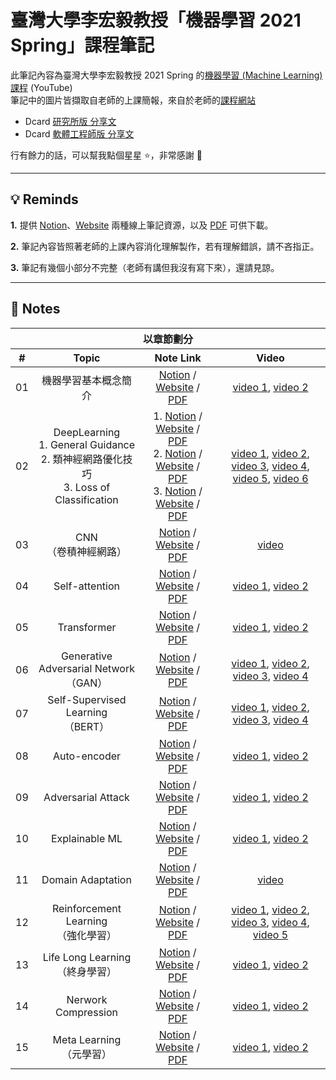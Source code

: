 # 臺灣大學李宏毅教授「機器學習 2021 Spring」課程筆記

此筆記內容為臺灣大學李宏毅教授 2021 Spring 的[機器學習 (Machine Learning) 課程](https://www.youtube.com/playlist?list=PLJV_el3uVTsMhtt7_Y6sgTHGHp1Vb2P2J) (YouTube)  
筆記中的圖片皆擷取自老師的上課簡報，來自於老師的[課程網站](https://speech.ee.ntu.edu.tw/~hylee/ml/2021-spring.php)  

* Dcard [研究所版 分享文](https://www.dcard.tw/f/graduate_school/p/241639442)
* Dcard [軟體工程師版 分享文](https://www.dcard.tw/f/softwareengineer/p/241639712)  

行有餘力的話，可以幫我點個星星 ⭐，非常感謝 🙂  

---

## 💡 Reminds

**1.** 提供 [Notion](https://chsiang.notion.site/ntuml2021notes)、[Website](https://chsiang426.github.io/ML-2021-notes/) 兩種線上筆記資源，以及 [PDF](https://github.com/chsiang426/ML-2021-notes/tree/main/PDF) 可供下載。

**2.** 筆記內容皆照著老師的上課內容消化理解製作，若有理解錯誤，請不吝指正。

**3.** 筆記有幾個小部分不完整（老師有講但我沒有寫下來），還請見諒。

---

## 📖 Notes

<table>
  <thead>
    <tr>
      <th colspan="4" align="center">以章節劃分</th>
    </tr>
    <tr>
      <th align="center">#</th>
      <th align="center">Topic</th>
      <th align="center">Note Link</th>
      <th align="center">Video</th>
    </tr>
  </thead>

  <tbody>
    <tr>
      <td align="center">01</td>
      <td align="center">機器學習基本概念簡介</td>
      <td align="center"><a href="https://chsiang.notion.site/01-b6979cc5ba9b4e2887d2b5e86c174897">Notion</a> / <a href="https://chsiang426.github.io/ML-2021-notes/01-機器學習基本概念簡介/01-機器學習基本概念簡介.html">Website</a> / <a href="https://github.com/chsiang426/ML-2021-notes/blob/main/PDF/01-%E6%A9%9F%E5%99%A8%E5%AD%B8%E7%BF%92%E5%9F%BA%E6%9C%AC%E6%A6%82%E5%BF%B5%E7%B0%A1%E4%BB%8B.pdf">PDF</a></td>
      <td align="center"><a href="https://youtu.be/Ye018rCVvOo">video 1</a>, <a href="https://youtu.be/bHcJCp2Fyxs">video 2</a></td>
    </tr>
    <tr>
      <td align="center">02</td>
      <td align="center">DeepLearning<br/>1. General Guidance<br/>2. 類神經網路優化技巧<br/>3. Loss of Classification</td>
      <td align="center">
        1. <a href="https://chsiang.notion.site/02-1-DeepLearning-General-Guidance-8a5b0e746c03406eba3921c51734629c">Notion</a> / <a href="https://chsiang426.github.io/ML-2021-notes/02.1-DeepLearning-General%20Guidance/02.1-DeepLearning-General%20Guidance.html">Website</a> / <a href="https://github.com/chsiang426/ML-2021-notes/blob/main/PDF/02.1-deeplearning-general_guidance.pdf">PDF</a><br/>
        2. <a href="https://chsiang.notion.site/02-2-DeepLearning-002585231c2f413bbc626e00e464694d">Notion</a> / <a href="https://chsiang426.github.io/ML-2021-notes/02.2-DeepLearning-%E9%A1%9E%E7%A5%9E%E7%B6%93%E7%B6%B2%E8%B7%AF%E5%84%AA%E5%8C%96%E6%8A%80%E5%B7%A7/02.2-DeepLearning-%E9%A1%9E%E7%A5%9E%E7%B6%93%E7%B6%B2%E8%B7%AF%E5%84%AA%E5%8C%96%E6%8A%80%E5%B7%A7.html">Website</a> / <a href="https://github.com/chsiang426/ML-2021-notes/blob/main/PDF/02.2-deeplearning-%E9%A1%9E%E7%A5%9E%E7%B6%93%E7%B6%B2%E8%B7%AF%E5%84%AA%E5%8C%96%E6%8A%80%E5%B7%A7.pdf">PDF</a><br/>
        3. <a href="https://chsiang.notion.site/02-3-DeepLearning-Loss-of-Classification-f492fe29ad284cc7bc3837600dc2f5d6">Notion</a> / <a href="https://chsiang426.github.io/ML-2021-notes/02.3-DeepLearning-Loss%20of%20Classification/02.3-DeepLearning-Loss%20of%20Classification.html">Website</a> / <a href="https://github.com/chsiang426/ML-2021-notes/blob/main/PDF/02.3-deeplearning-loss_of_classification.pdf">PDF</a>
      </td>
      <td align="center"><a href="https://youtu.be/WeHM2xpYQpw">video 1</a>, <a href="https://youtu.be/QW6uINn7uGk">video 2</a>, <a href="https://youtu.be/zzbr1h9sF54">video 3</a>, <a href="https://youtu.be/HYUXEeh3kwY">video 4</a>, <a href="https://youtu.be/O2VkP8dJ5FE">video 5</a>, <a href="https://youtu.be/BABPWOkSbLE">video 6</a></td>
    </tr>
    <tr>
      <td align="center">03</td>
      <td align="center">CNN<br>（卷積神經網路）</td>
      <td align="center"><a href="https://chsiang.notion.site/03-CNN-86e7f137fdd0494fb08f236d34c67b6e">Notion</a> / <a href="https://chsiang426.github.io/ML-2021-notes/03-CNN（卷積神經網路）/03-CNN（卷積神經網路）.html">Website</a> / <a href="https://github.com/chsiang426/ML-2021-notes/blob/main/PDF/03-CNN%EF%BC%88%E5%8D%B7%E7%A9%8D%E7%A5%9E%E7%B6%93%E7%B6%B2%E8%B7%AF%EF%BC%89.pdf">PDF</a></td>
      <td align="center"><a href="https://youtu.be/OP5HcXJg2Aw">video</a></td>
    </tr>
    <tr>
      <td align="center">04</td>
      <td align="center">Self-attention</td>
      <td align="center"><a href="https://chsiang.notion.site/04-Self-attention-30e8a76bd1b146c690fe39faee260757">Notion</a> / <a href="https://chsiang426.github.io/ML-2021-notes/04-Self-attention/04-Self-attention.html">Website</a> / <a href="https://github.com/chsiang426/ML-2021-notes/blob/main/PDF/04-Self-attention.pdf">PDF</a></td>
      <td align="center"><a href="https://youtu.be/hYdO9CscNes">video 1</a>, <a href="https://youtu.be/gmsMY5kc-zw">video 2</a></td>
    </tr>
    <tr>
      <td align="center">05</td>
      <td align="center">Transformer</td>
      <td align="center"><a href="https://chsiang.notion.site/05-Transformer-b6d1aa6cf7944806b0581ae5b667f66c">Notion</a> / <a href="https://chsiang426.github.io/ML-2021-notes/05-Transformer/05-Transformer.html">Website</a> / <a href="https://github.com/chsiang426/ML-2021-notes/blob/main/PDF/05-Transformer.pdf">PDF</a></td>
      <td align="center"><a href="https://youtu.be/n9TlOhRjYoc">video 1</a>, <a href="https://youtu.be/N6aRv06iv2g">video 2</a></td>
    </tr>
    <tr>
      <td align="center">06</td>
      <td align="center">Generative Adversarial Network<br>（GAN）</td>
      <td align="center"><a href="https://chsiang.notion.site/06-Generative-Adversarial-Network-GAN-3eef1d4d34384ea596d6be37eb429a25">Notion</a> / <a href="https://chsiang426.github.io/ML-2021-notes/06-Generative%20Adversarial%20Network（GAN）/06-Generative%20Adversarial%20Network（GAN）.html">Website</a> / <a href="https://github.com/chsiang426/ML-2021-notes/blob/main/PDF/06-Generative_Adversarial_Network%EF%BC%88GAN%EF%BC%89.pdf">PDF</a></td>
      <td align="center"><a href="https://youtu.be/4OWp0wDu6Xw">video 1</a>, <a href="https://youtu.be/jNY1WBb8l4U">video 2</a>, <a href="https://youtu.be/MP0BnVH2yOo">video 3</a>, <a href="https://youtu.be/wulqhgnDr7E">video 4</a></td>
    </tr>
    <tr>
      <td align="center">07</td>
      <td align="center">Self-Supervised Learning<br>（BERT）</td>
      <td align="center"><a href="https://chsiang.notion.site/07-Self-Supervised-Learning-BERT-2cb6d4c62aa44f9386708f3be787fba5">Notion</a> / <a href="https://chsiang426.github.io/ML-2021-notes/07-Self-Supervised%20Learning（BERT）/07-Self-Supervised%20Learning（BERT）.html">Website</a> / <a href="https://github.com/chsiang426/ML-2021-notes/blob/main/PDF/07-Self-Supervised_Learning%EF%BC%88BERT%EF%BC%89.pdf">PDF</a></td>
      <td align="center"><a href="https://youtu.be/e422eloJ0W4">video 1</a>, <a href="https://youtu.be/gh0hewYkjgo">video 2</a>, <a href="https://youtu.be/ExXA05i8DEQ">video 3</a>, <a href="https://youtu.be/WY_E0Sd4K80">video 4</a></td>
    </tr>
    <tr>
      <td align="center">08</td>
      <td align="center">Auto-encoder</td>
      <td align="center"><a href="https://chsiang.notion.site/08-Auto-encoder-df28a523e1274b8db44489440685dd97">Notion</a> / <a href="https://chsiang426.github.io/ML-2021-notes/08-Auto-encoder/08-Auto-encoder.html">Website</a> / <a href="https://github.com/chsiang426/ML-2021-notes/blob/main/PDF/08-Auto-encoder.pdf">PDF</a></td>
      <td align="center"><a href="https://youtu.be/3oHlf8-J3Nc">video 1</a>, <a href="https://youtu.be/JZvEzb5PV3U">video 2</a></td>
    </tr>
    <tr>
      <td align="center">09</td>
      <td align="center">Adversarial Attack</td>
      <td align="center"><a href="https://chsiang.notion.site/09-Adversarial-Attack-b2cea886ebd94672872127b4db066b4d">Notion</a> / <a href="https://chsiang426.github.io/ML-2021-notes/09-Adversarial%20Attack/09-Adversarial%20Attack.html">Website</a> / <a href="https://github.com/chsiang426/ML-2021-notes/blob/main/PDF/09-Adversarial_Attack.pdf">PDF</a></td>
      <td align="center"><a href="https://youtu.be/xGQKhbjrFRk">video 1</a>, <a href="https://youtu.be/z-Q9ia5H2Ig">video 2</a></td>
    </tr>
    <tr>
      <td align="center">10</td>
      <td align="center">Explainable ML</td>
      <td align="center"><a href="https://chsiang.notion.site/10-Explainable-ML-d9b555b0dddd4ac5be62dacc0e42c39a">Notion</a> / <a href="https://chsiang426.github.io/ML-2021-notes/10-Explainable%20ML/10-Explainable%20ML.html">Website</a> / <a href="https://github.com/chsiang426/ML-2021-notes/blob/main/PDF/10-Explainable_ML.pdf">PDF</a></td>
      <td align="center"><a href="https://youtu.be/WQY85vaQfTI">video 1</a>, <a href="https://youtu.be/0ayIPqbdHYQ">video 2</a></td>
    </tr>
    <tr>
      <td align="center">11</td>
      <td align="center">Domain Adaptation</td>
      <td align="center"><a href="https://chsiang.notion.site/11-Domain-Adaptation-3517a984643f46069ff838bb2f630523">Notion</a> / <a href="https://chsiang426.github.io/ML-2021-notes/11-Domain%20Adaptation/11-Domain%20Adaptation.html">Website</a> / <a href="https://github.com/chsiang426/ML-2021-notes/blob/main/PDF/11-Domain_Adaptation.pdf">PDF</a></td>
      <td align="center"><a href="https://youtu.be/Mnk_oUrgppM">video</a></td>
    </tr>
    <tr>
      <td align="center">12</td>
      <td align="center">Reinforcement Learning<br>（強化學習）</td>
      <td align="center"><a href="https://chsiang.notion.site/12-Reinforcement-Learning-b136944b862d43c68341c0dfa8cc9c4a">Notion</a> / <a href="https://chsiang426.github.io/ML-2021-notes/12-Reinforcement%20Learning%EF%BC%88%E5%BC%B7%E5%8C%96%E5%AD%B8%E7%BF%92%EF%BC%89/12-Reinforcement%20Learning%EF%BC%88%E5%BC%B7%E5%8C%96%E5%AD%B8%E7%BF%92%EF%BC%89.html">Website</a> / <a href="https://github.com/chsiang426/ML-2021-notes/blob/main/PDF/12-Reinforcement_Learning%EF%BC%88%E5%BC%B7%E5%8C%96%E5%AD%B8%E7%BF%92%EF%BC%89.pdf">PDF</a></td>
      <td align="center"><a href="https://youtu.be/XWukX-ayIrs">video 1</a>, <a href="https://youtu.be/US8DFaAZcp4">video 2</a>, <a href="https://youtu.be/kk6DqWreLeU">video 3</a>, <a href="https://youtu.be/73YyF1gmIus">video 4</a>, <a href="https://youtu.be/75rZwxKBAf0">video 5</a></td>
    </tr>
    <tr>
      <td align="center">13</td>
      <td align="center">Life Long Learning<br>（終身學習）</td>
      <td align="center"><a href="https://chsiang.notion.site/13-Life-Long-Learning-51582d9bb84f430fb8ebe5b3dae7c7b2">Notion</a> / <a href="https://chsiang426.github.io/ML-2021-notes/13-Life%20Long%20Learning%EF%BC%88%E7%B5%82%E8%BA%AB%E5%AD%B8%E7%BF%92%EF%BC%89/13-Life%20Long%20Learning%EF%BC%88%E7%B5%82%E8%BA%AB%E5%AD%B8%E7%BF%92%EF%BC%89.html">Website</a> / <a href="https://github.com/chsiang426/ML-2021-notes/blob/main/PDF/13-Life_Long_Learning%EF%BC%88%E7%B5%82%E8%BA%AB%E5%AD%B8%E7%BF%92%EF%BC%89.pdf">PDF</a></td>
      <td align="center"><a href="https://youtu.be/rWF9sg5w6Zk">video 1</a>, <a href="https://youtu.be/Y9Jay_vxOsM">video 2</a></td>
    </tr>
    <tr>
      <td align="center">14</td>
      <td align="center">Nerwork Compression</td>
      <td align="center"><a href="https://chsiang.notion.site/14-Nerwork-Compression-4bae9dc82e1c4e06938d3637e6e966f9">Notion</a> / <a href="https://chsiang426.github.io/ML-2021-notes/14-Nerwork%20Compression/14-Nerwork%20Compression.html">Website</a> / <a href="https://github.com/chsiang426/ML-2021-notes/blob/main/PDF/14-Nerwork_Compression.pdf">PDF</a></td>
      <td align="center"><a href="https://youtu.be/utk3EnAUh-g">video 1</a>, <a href="https://youtu.be/xrlbLPaq_Og">video 2</a></td>
    </tr>
    <tr>
      <td align="center">15</td>
      <td align="center">Meta Learning<br>（元學習）</td>
      <td align="center"><a href="https://chsiang.notion.site/15-Meta-Learning-d31c228801f648a88ced9d064b347d1a">Notion</a> / <a href="https://chsiang426.github.io/ML-2021-notes/15-Meta%20Learning%EF%BC%88%E5%85%83%E5%AD%B8%E7%BF%92%EF%BC%89/15-Meta%20Learning%EF%BC%88%E5%85%83%E5%AD%B8%E7%BF%92%EF%BC%89.html">Website</a> / <a href="https://github.com/chsiang426/ML-2021-notes/blob/main/PDF/15-Meta_Learning%EF%BC%88%E5%85%83%E5%AD%B8%E7%BF%92%EF%BC%89.pdf">PDF</a></td>
      <td align="center"><a href="https://youtu.be/xoastiYx9JU">video 1</a>, <a href="https://youtu.be/Q68Eh-wm1Ts">video 2</a></td>
    </tr>
  </tbody>
</table>
